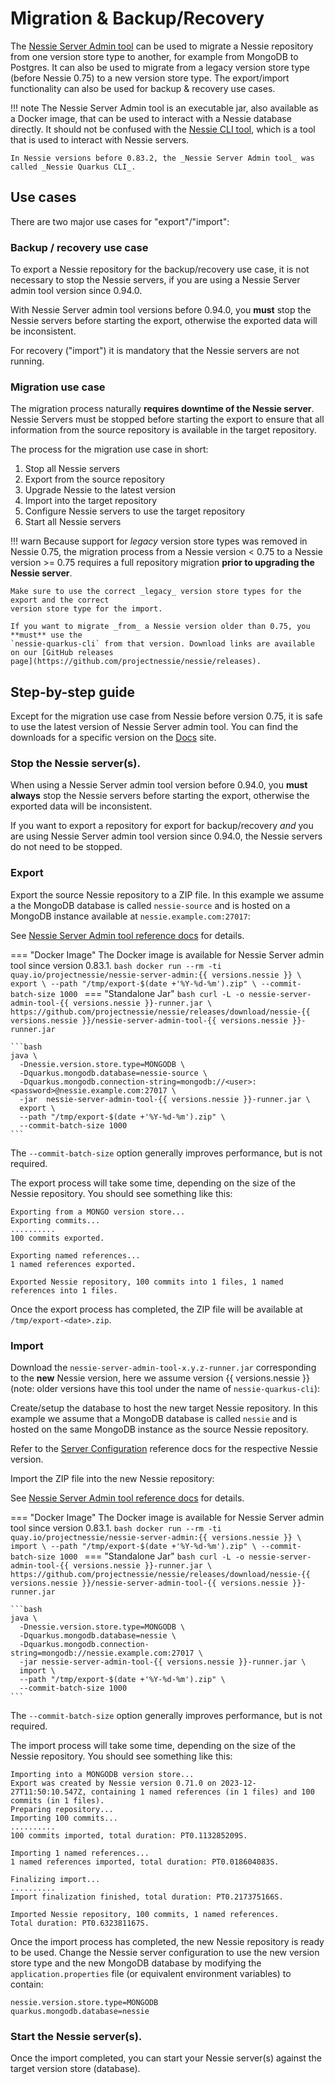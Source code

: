 # Migration & Backup/Recovery

The [Nessie Server Admin tool] can be used to migrate a Nessie repository from one version store type 
to another, for example from MongoDB to Postgres. It can also be used to migrate from a legacy 
version store type (before Nessie 0.75) to a new version store type. The export/import functionality
can also be used for backup & recovery use cases.

!!! note
    The Nessie Server Admin tool is an executable jar, also available as a Docker image, that can be
    used to interact with a Nessie database directly. It should not be confused with the
    [Nessie CLI tool], which is a tool that is used to interact with Nessie servers.

    In Nessie versions before 0.83.2, the _Nessie Server Admin tool_ was called _Nessie Quarkus CLI_.

[Nessie Server Admin tool]: ../nessie-latest/export_import.md
[Nessie CLI tool]: ../nessie-latest/cli.md

## Use cases

There are two major use cases for "export"/"import":

### Backup / recovery use case

To export a Nessie repository for the backup/recovery use case, it is not necessary to stop the
Nessie servers, if you are using a Nessie Server admin tool version since 0.94.0.

With Nessie Server admin tool versions before 0.94.0, you **must** stop the Nessie servers
before starting the export, otherwise the exported data will be inconsistent.

For recovery ("import") it is mandatory that the Nessie servers are not running.

### Migration use case

The migration process naturally **requires downtime of the Nessie server**. Nessie Servers must
be stopped before starting the export to ensure that all information from the source repository
is available in the target repository.

The process for the migration use case in short:

1. Stop all Nessie servers
2. Export from the source repository
3. Upgrade Nessie to the latest version
4. Import into the target repository
5. Configure Nessie servers to use the target repository
6. Start all Nessie servers

!!! warn
    Because support for _legacy_ version store types was removed in Nessie 0.75, the migration
    process from a Nessie version < 0.75 to a Nessie version >= 0.75 requires a full repository
    migration **prior to upgrading the Nessie server**.

    Make sure to use the correct _legacy_ version store types for the export and the correct
    version store type for the import.

    If you want to migrate _from_ a Nessie version older than 0.75, you **must** use the
    `nessie-quarkus-cli` from that version. Download links are available on our [GitHub releases
    page](https://github.com/projectnessie/nessie/releases).

## Step-by-step guide

Except for the migration use case from Nessie before version 0.75, it is safe to use the latest
version of Nessie Server admin tool. You can find the downloads for a specific version on the
[Docs](/nessie-latest/) site.

### Stop the Nessie server(s).

When using a Nessie Server admin tool version before 0.94.0, you **must always** stop the Nessie
servers before starting the export, otherwise the exported data will be inconsistent.

If you want to export a repository for export for backup/recovery _and_ you are using Nessie
Server admin tool version since 0.94.0, the Nessie servers do not need to be stopped. 

### Export

Export the source Nessie repository to a ZIP file. In this example we assume a the MongoDB 
database is called `nessie-source` and is hosted on a MongoDB instance available at 
`nessie.example.com:27017`:

See [Nessie Server Admin tool reference docs](/nessie-latest/export_import) for details.

=== "Docker Image"
    The Docker image is available for Nessie Server admin tool since version 0.83.1.
    ```bash
    docker run --rm -ti quay.io/projectnessie/nessie-server-admin:{{ versions.nessie }} \
      export \
      --path "/tmp/export-$(date +'%Y-%d-%m').zip" \
      --commit-batch-size 1000
    ```
=== "Standalone Jar"
    ```bash
    curl -L -o nessie-server-admin-tool-{{ versions.nessie }}-runner.jar \
      https://github.com/projectnessie/nessie/releases/download/nessie-{{ versions.nessie }}/nessie-server-admin-tool-{{ versions.nessie }}-runner.jar
    ```

    ```bash
    java \
      -Dnessie.version.store.type=MONGODB \
      -Dquarkus.mongodb.database=nessie-source \
      -Dquarkus.mongodb.connection-string=mongodb://<user>:<password>@nessie.example.com:27017 \
      -jar  nessie-server-admin-tool-{{ versions.nessie }}-runner.jar \
      export \
      --path "/tmp/export-$(date +'%Y-%d-%m').zip" \
      --commit-batch-size 1000
    ```

The `--commit-batch-size` option generally improves performance, but is not required.

The export process will take some time, depending on the size of the Nessie repository. You should 
see something like this:

```text
Exporting from a MONGO version store...
Exporting commits...
..........
100 commits exported.

Exporting named references...
1 named references exported.

Exported Nessie repository, 100 commits into 1 files, 1 named references into 1 files.
```

Once the
export process has completed, the ZIP file will be available at `/tmp/export-<date>.zip`.

### Import

Download the `nessie-server-admin-tool-x.y.z-runner.jar` corresponding to the **new** Nessie version, here
we assume version {{ versions.nessie }} (note: older versions have this tool under the name of `nessie-quarkus-cli`):

Create/setup the database to host the new target Nessie repository. In this example we assume that
a MongoDB database is called `nessie` and is hosted on the same MongoDB instance as the source Nessie
repository.

Refer to the [Server Configuration](/nessie-latest/configuration/) reference docs for the respective
Nessie version.

Import the ZIP file into the new Nessie repository:

See [Nessie Server Admin tool reference docs](/nessie-latest/export_import) for details.

=== "Docker Image"
    The Docker image is available for Nessie Server admin tool since version 0.83.1.
    ```bash
    docker run --rm -ti quay.io/projectnessie/nessie-server-admin:{{ versions.nessie }} \
      import \
      --path "/tmp/export-$(date +'%Y-%d-%m').zip" \
      --commit-batch-size 1000
    ```
=== "Standalone Jar"
    ```bash
    curl -L -o nessie-server-admin-tool-{{ versions.nessie }}-runner.jar \
      https://github.com/projectnessie/nessie/releases/download/nessie-{{ versions.nessie }}/nessie-server-admin-tool-{{ versions.nessie }}-runner.jar
    ```

    ```bash
    java \
      -Dnessie.version.store.type=MONGODB \
      -Dquarkus.mongodb.database=nessie \
      -Dquarkus.mongodb.connection-string=mongodb://nessie.example.com:27017 \
      -jar nessie-server-admin-tool-{{ versions.nessie }}-runner.jar \
      import \
      --path "/tmp/export-$(date +'%Y-%d-%m').zip" \
      --commit-batch-size 1000
    ```

The `--commit-batch-size` option generally improves performance, but is not required.

The import process will take some time, depending on the size of the Nessie repository. You should
see something like this:

```text
Importing into a MONGODB version store...
Export was created by Nessie version 0.71.0 on 2023-12-27T11:50:10.547Z, containing 1 named references (in 1 files) and 100 commits (in 1 files).
Preparing repository...
Importing 100 commits...
..........
100 commits imported, total duration: PT0.113285209S.

Importing 1 named references...
1 named references imported, total duration: PT0.018604083S.

Finalizing import...
..........
Import finalization finished, total duration: PT0.217375166S.

Imported Nessie repository, 100 commits, 1 named references.
Total duration: PT0.632381167S.
```

Once the import process has completed, the new Nessie repository is ready to be used. Change the 
Nessie server configuration to use the new version store type and the new MongoDB database by
modifying the `application.properties` file (or equivalent environment variables) to contain:

```properties
nessie.version.store.type=MONGODB
quarkus.mongodb.database=nessie
```

### Start the Nessie server(s).

Once the import completed, you can start your Nessie server(s) against the target version store
(database).
